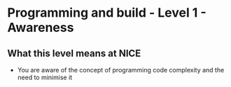 # Programming and build - Level 1 - Awareness

## What this level means at NICE 
- You are aware of the concept of programming code complexity and the need to minimise it